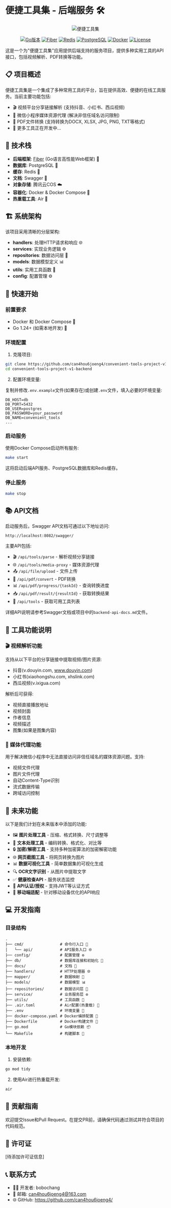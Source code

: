 # 便捷工具集 - 后端服务 🛠️

<div align="center">
  
  ![便捷工具集](https://img.shields.io/badge/便捷工具集-后端服务-blue?style=for-the-badge&logo=go)
  
  [![Go版本](https://img.shields.io/badge/Go-1.24+-00ADD8?style=flat-square&logo=go&logoColor=white)](https://golang.org)
  [![Fiber](https://img.shields.io/badge/Fiber-v2.52.6-00ACD7?style=flat-square&logo=go&logoColor=white)](https://github.com/gofiber/fiber)
  [![Redis](https://img.shields.io/badge/Redis-v9.7.3-DC382D?style=flat-square&logo=redis&logoColor=white)](https://redis.io/)
  [![PostgreSQL](https://img.shields.io/badge/PostgreSQL-v1.5.11-336791?style=flat-square&logo=postgresql&logoColor=white)](https://www.postgresql.org/)
  [![Docker](https://img.shields.io/badge/Docker-支持-2496ED?style=flat-square&logo=docker&logoColor=white)](https://www.docker.com/)
  [![License](https://img.shields.io/badge/License-待定-lightgrey?style=flat-square)](LICENSE)
  
</div>

这是一个为"便捷工具集"应用提供后端支持的服务项目，提供多种实用工具的API接口，包括视频解析、PDF转换等功能。

## 📋 项目概述

便捷工具集是一个集成了多种常用工具的平台，旨在提供高效、便捷的在线工具服务。当前主要功能包括:

- 🎬 视频平台分享链接解析 (支持抖音、小红书、西瓜视频)
- 📱 微信小程序媒体资源代理 (解决非信任域名访问限制)
- 📄 PDF文件转换 (支持转换为DOCX, XLSX, JPG, PNG, TXT等格式)
- 🔄 更多工具正在开发中...

## 🔧 技术栈

- **后端框架**: [Fiber](https://github.com/gofiber/fiber) (Go语言高性能Web框架) 🚀
- **数据库**: PostgreSQL 🐘
- **缓存**: Redis 🔄
- **文档**: Swagger 📝
- **对象存储**: 腾讯云COS ☁️
- **容器化**: Docker & Docker Compose 🐳
- **热重载工具**: Air 🔁

## 🏗️ 系统架构

该项目采用清晰的分层架构:

- **handlers**: 处理HTTP请求和响应 🌐
- **services**: 实现业务逻辑 ⚙️
- **repositories**: 数据访问层 💾
- **models**: 数据模型定义 📊
- **utils**: 实用工具函数 🧰
- **config**: 配置管理 ⚙️

## 🚀 快速开始

### 前置要求

- Docker 和 Docker Compose 🐳
- Go 1.24+ (如需本地开发) 🔧

### 环境配置

1. 克隆项目:

```bash
git clone https://github.com/can4hou6joeng4/convenient-tools-project-v1-backend.git
cd convenient-tools-project-v1-backend
```

2. 配置环境变量:

复制并修改`.env.example`文件(如果存在)或创建`.env`文件，填入必要的环境变量:

```
DB_HOST=db
DB_PORT=5432
DB_USER=postgres
DB_PASSWORD=your_password
DB_NAME=convenient_tools
...
```

### 启动服务

使用Docker Compose启动所有服务:

```bash
make start
```

这将启动后端API服务、PostgreSQL数据库和Redis缓存。

### 停止服务

```bash
make stop
```

## 📚 API文档

启动服务后，Swagger API文档可通过以下地址访问:

```
http://localhost:8082/swagger/
```

主要API包括:

- 🎬 `/api/tools/parse` - 解析视频分享链接
- 🌐 `/api/tools/media-proxy` - 媒体资源代理
- 📤 `/api/file/upload` - 文件上传
- 🔄 `/api/pdf/convert` - PDF转换
- 📊 `/api/pdf/progress/{taskId}` - 查询转换进度
- 📥 `/api/pdf/result/{resultId}` - 获取转换结果
- 🧰 `/api/tools` - 获取可用工具列表

详细API说明请参考Swagger文档或项目中的`backend-api-docs.md`文件。

## 🚀 工具功能说明

### 🎬 视频解析功能

支持从以下平台的分享链接中提取视频/图片资源:

- 抖音(v.douyin.com, www.douyin.com)
- 小红书(xiaohongshu.com, xhslink.com)
- 西瓜视频(v.ixigua.com)

解析后可获得:
- 视频直接播放地址
- 视频封面
- 作者信息
- 视频描述
- 图集(如果是图集内容)

### 📱 媒体代理功能

用于解决微信小程序中无法直接访问非信任域名的媒体资源问题。支持:
- 视频文件代理
- 图片文件代理
- 自动Content-Type识别
- 流式数据传输
- 跨域访问控制

## 🔮 未来功能

以下是我们计划在未来版本中添加的功能:

- 🖼️ **图片处理工具** - 压缩、格式转换、尺寸调整等
- 📝 **文本处理工具** - 编码转换、格式化、对比等
- 🔒 **加密/解密工具** - 支持多种加密算法的加密解密功能
- 🌐 **网页截图工具** - 将网页转换为图片
- 📊 **数据可视化工具** - 简单数据集的可视化生成
- 🔍 **OCR文字识别** - 从图片中提取文字
- ✅ **健康检查API** - 服务状态监控
- 🔑 **API认证/授权** - 支持JWT等认证方式
- 📱 **移动端适配** - 针对移动设备优化的API响应

## 💻 开发指南

### 目录结构

```
.
├── cmd/                # 命令行入口 🚪
│   └── api/            # API服务入口 🌐
├── config/             # 配置管理 ⚙️
├── db/                 # 数据库连接和初始化 🔄
├── docs/               # 文档 📝
├── handlers/           # HTTP处理器 🌐
├── mapper/             # 数据映射 🔄
├── models/             # 数据模型 📊
├── repositories/       # 数据访问层 💾
├── service/            # 业务服务层 ⚙️
├── utils/              # 工具函数 🧰
├── .air.toml           # Air配置(热重载) 🔄
├── .env                # 环境变量 🔧
├── docker-compose.yaml # Docker编排配置 🐳
├── Dockerfile          # Docker构建文件 🐳
├── go.mod              # Go模块依赖 📦
└── Makefile            # 构建脚本 🔨
```

### 本地开发

1. 安装依赖:

```bash
go mod tidy
```

2. 使用Air进行热重载开发:

```bash
air
```

## 🤝 贡献指南

欢迎提交Issue和Pull Request。在提交PR前，请确保代码通过测试并符合项目的代码规范。

## 📜 许可证

[待添加许可证信息]

## 📞 联系方式

- 👨‍💻 开发者: bobochang
- 📧 邮箱: can4hou6joeng4@163.com
- 🌐 GitHub: https://github.com/can4hou6joeng4/ 